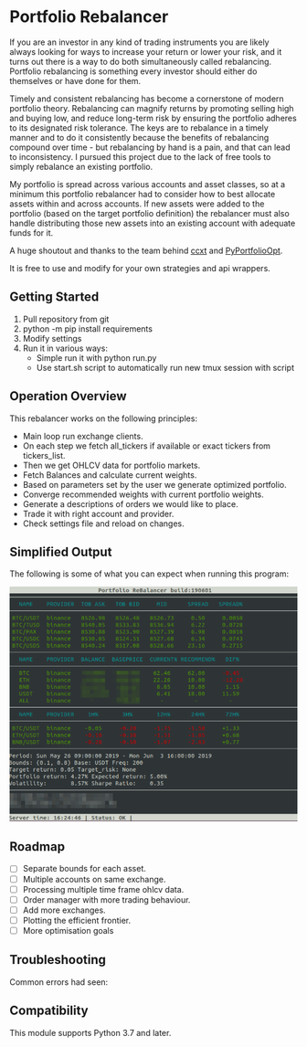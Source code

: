 # Portfolio Rebalancer

If you are an investor in any kind of trading instruments you are likely always looking for ways 
to increase your return or lower your risk, 
and it turns out there is a way to do both simultaneously called rebalancing. 
Portfolio rebalancing is something every investor should either do themselves or have done for them.

Timely and consistent rebalancing has become a cornerstone of modern portfolio theory. 
Rebalancing can magnify returns by promoting selling high and buying low, 
and reduce long-term risk by ensuring the portfolio adheres to its designated risk tolerance. 
The keys are to rebalance in a timely manner and to do it consistently because the benefits 
of rebalancing compound over time - but rebalancing by hand is a pain, 
and that can lead to inconsistency. 
I pursued this project due to the lack of free tools to simply rebalance an existing portfolio.

My portfolio is spread across various accounts and asset classes, 
so at a minimum this portfolio rebalancer had to consider how to best allocate assets within 
and across accounts. If new assets were added to the portfolio (based on the target portfolio definition)
the rebalancer must also handle distributing those new assets into an existing account 
with adequate funds for it.

A huge shoutout and thanks to the team behind [ccxt](https://github.com/ccxt/ccxt) and 
[PyPortfolioOpt](https://github.com/robertmartin8/PyPortfolioOpt).

It is free to use and modify for your own strategies and api wrappers.

## Getting Started

1. Pull repository from git
2. python -m pip install requirements
3. Modify settings
4. Run it in various ways:
    * Simple run it with python run.py 
    * Use start.sh script to automatically run new tmux session with script

## Operation Overview

This rebalancer works on the following principles:

* Main loop run exchange clients.
* On each step we fetch all_tickers if available or exact tickers from tickers_list.
* Then we get OHLCV data for portfolio markets.
* Fetch Balances and calculate current weights.
* Based on parameters set by the user we generate optimized portfolio.
* Converge recommended weights with current portfolio weights.
* Generate a descriptions of orders we would like to place.
* Trade it with right account and provider.
* Check settings file and reload on changes.
    
## Simplified Output

The following is some of what you can expect when running this program:

 
![screenshot](docs/rebalancer190601build.png "Screenshot of one of the earliest verion")

## Roadmap

- [ ] Separate bounds for each asset.
- [ ] Multiple accounts on same exchange.
- [ ] Processing multiple time frame ohlcv data.
- [ ] Order manager with more trading behaviour.
- [ ] Add more exchanges.
- [ ] Plotting the efficient frontier.
- [ ] More optimisation goals

## Troubleshooting

Common errors had seen:


## Compatibility

This module supports Python 3.7 and later.